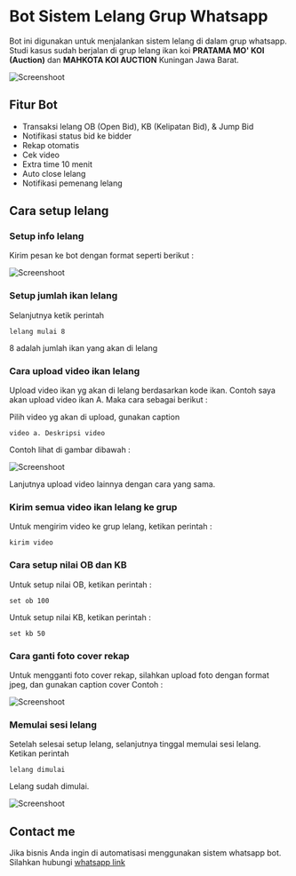 # Bot Sistem Lelang Grup Whatsapp

Bot ini digunakan untuk menjalankan sistem lelang di dalam grup whatsapp. Studi kasus sudah berjalan di grup lelang ikan koi **PRATAMA MO' KOI (Auction)** dan **MAHKOTA KOI AUCTION** Kuningan Jawa Barat.

![Screenshoot](https://res.cloudinary.com/djlpcw7uf/image/upload/v1684593956/photo_2023-05-20_21-44-13_ygmodw.jpg)

## Fitur Bot

-  Transaksi lelang OB (Open Bid), KB (Kelipatan Bid), & Jump Bid
-  Notifikasi status bid ke bidder
-  Rekap otomatis
-  Cek video
-  Extra time 10 menit
-  Auto close lelang
-  Notifikasi pemenang lelang

## Cara setup lelang

### Setup info lelang

Kirim pesan ke bot dengan format seperti berikut :

![Screenshoot](https://res.cloudinary.com/djlpcw7uf/image/upload/v1684598331/photo_2023-05-20_22-53-41_1_lyqfbb.jpg)

### Setup jumlah ikan lelang

Selanjutnya ketik perintah

```
lelang mulai 8
```

8 adalah jumlah ikan yang akan di lelang

### Cara upload video ikan lelang

Upload video ikan yg akan di lelang berdasarkan kode ikan.
Contoh saya akan upload video ikan A. Maka cara sebagai berikut :

Pilih video yg akan di upload, gunakan caption

```
video a. Deskripsi video
```

Contoh lihat di gambar dibawah :

![Screenshoot](https://res.cloudinary.com/djlpcw7uf/image/upload/v1684598829/photo_2023-05-20_23-06-16_1_frtxwo.jpg)

Lanjutnya upload video lainnya dengan cara yang sama.

### Kirim semua video ikan lelang ke grup

Untuk mengirim video ke grup lelang, ketikan perintah :

```
kirim video
```

### Cara setup nilai OB dan KB

Untuk setup nilai OB, ketikan perintah :

```
set ob 100
```

Untuk setup nilai KB, ketikan perintah :

```
set kb 50
```

### Cara ganti foto cover rekap

Untuk mengganti foto cover rekap, silahkan upload foto dengan format jpeg, dan gunakan caption cover
Contoh :

![Screenshoot](https://res.cloudinary.com/djlpcw7uf/image/upload/v1684599316/photo_2023-05-20_23-14-36_1_md09nr.jpg)

### Memulai sesi lelang

Setelah selesai setup lelang, selanjutnya tinggal memulai sesi lelang. Ketikan perintah

```
lelang dimulai
```

Lelang sudah dimulai.

![Screenshoot](https://res.cloudinary.com/djlpcw7uf/image/upload/v1684599483/photo_2023-05-20_23-17-21_nnmhi0.jpg)

## Contact me

Jika bisnis Anda ingin di automatisasi menggunakan sistem whatsapp bot. Silahkan hubungi [whatsapp link](https://bit.ly/438GhSA)
